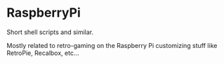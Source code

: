 # RaspberryPi
Short shell scripts and similar. 

Mostly related to retro-gaming on the Raspberry Pi customizing stuff like RetroPie, Recalbox, etc...
